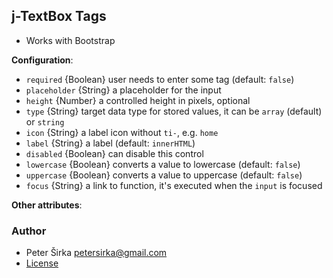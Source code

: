 ## j-TextBox Tags

- Works with Bootstrap

__Configuration__:

- `required` {Boolean} user needs to enter some tag (default: `false`)
- `placeholder` {String} a placeholder for the input
- `height` {Number} a controlled height in pixels, optional
- `type` {String} target data type for stored values, it can be `array` (default) or `string`
- `icon` {String} a label icon without `ti-`, e.g. `home`
- `label` {String} a label (default: `innerHTML`)
- `disabled` {Boolean} can disable this control
- `lowercase` {Boolean} converts a value to lowercase (default: `false`)
- `uppercase` {Boolean} converts a value to uppercase (default: `false`)
- `focus` {String} a link to function, it's executed when the `input` is focused

__Other attributes__:

### Author

- Peter Širka <petersirka@gmail.com>
- [License](https://www.totaljs.com/license/)